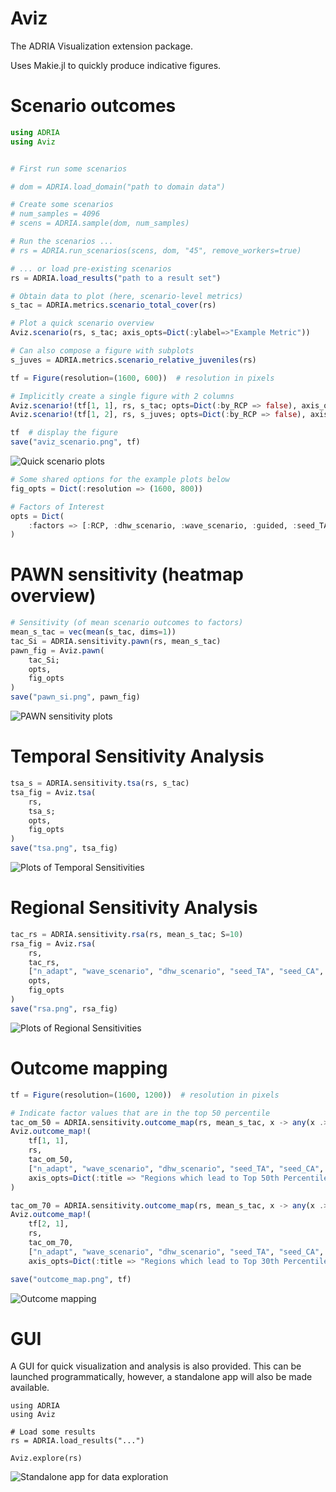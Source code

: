 # Aviz 

The ADRIA Visualization extension package.

Uses Makie.jl to quickly produce indicative figures.

# Scenario outcomes

```julia
using ADRIA
using Aviz


# First run some scenarios

# dom = ADRIA.load_domain("path to domain data")

# Create some scenarios
# num_samples = 4096
# scens = ADRIA.sample(dom, num_samples)

# Run the scenarios ...
# rs = ADRIA.run_scenarios(scens, dom, "45", remove_workers=true)

# ... or load pre-existing scenarios
rs = ADRIA.load_results("path to a result set")

# Obtain data to plot (here, scenario-level metrics)
s_tac = ADRIA.metrics.scenario_total_cover(rs)

# Plot a quick scenario overview
Aviz.scenario(rs, s_tac; axis_opts=Dict(:ylabel=>"Example Metric"))

# Can also compose a figure with subplots
s_juves = ADRIA.metrics.scenario_relative_juveniles(rs)

tf = Figure(resolution=(1600, 600))  # resolution in pixels

# Implicitly create a single figure with 2 columns
Aviz.scenario!(tf[1, 1], rs, s_tac; opts=Dict(:by_RCP => false), axis_opts=Dict(:title => "TAC [m²]"));
Aviz.scenario!(tf[1, 2], rs, s_juves; opts=Dict(:by_RCP => false), axis_opts=Dict(:title => "Juveniles [%]"));

tf  # display the figure
save("aviz_scenario.png", tf)
```

![Quick scenario plots](assets/imgs/aviz_scenario.png?raw=true "Quick scenario plots")

```julia
# Some shared options for the example plots below
fig_opts = Dict(:resolution => (1600, 800))

# Factors of Interest
opts = Dict(
    :factors => [:RCP, :dhw_scenario, :wave_scenario, :guided, :seed_TA, :seed_CA, :fogging, :SRM, :a_adapt, :n_adapt]
)
```

# PAWN sensitivity (heatmap overview)

```julia
# Sensitivity (of mean scenario outcomes to factors)
mean_s_tac = vec(mean(s_tac, dims=1))
tac_Si = ADRIA.sensitivity.pawn(rs, mean_s_tac)
pawn_fig = Aviz.pawn(
    tac_Si;
    opts,
    fig_opts
)
save("pawn_si.png", pawn_fig)
```

![PAWN sensitivity plots](assets/imgs/pawn_si.png?raw=true "PAWN sensitivity plots")

# Temporal Sensitivity Analysis

```julia
tsa_s = ADRIA.sensitivity.tsa(rs, s_tac)
tsa_fig = Aviz.tsa(
    rs,
    tsa_s;
    opts,
    fig_opts
)
save("tsa.png", tsa_fig)
```

![Plots of Temporal Sensitivities](assets/imgs/tsa.png?raw=true "Temporal Sensitivity Analysis")

# Regional Sensitivity Analysis

```julia
tac_rs = ADRIA.sensitivity.rsa(rs, mean_s_tac; S=10)
rsa_fig = Aviz.rsa(
    rs,
    tac_rs,
    ["n_adapt", "wave_scenario", "dhw_scenario", "seed_TA", "seed_CA", "fogging", "SRM"];
    opts,
    fig_opts
)
save("rsa.png", rsa_fig)
```

![Plots of Regional Sensitivities](assets/imgs/rsa.png?raw=true "Regional Sensitivity Analysis")

# Outcome mapping

```julia
tf = Figure(resolution=(1600, 1200))  # resolution in pixels

# Indicate factor values that are in the top 50 percentile
tac_om_50 = ADRIA.sensitivity.outcome_map(rs, mean_s_tac, x -> any(x .>= 0.5); S=20)
Aviz.outcome_map!(
    tf[1, 1],
    rs,
    tac_om_50,
    ["n_adapt", "wave_scenario", "dhw_scenario", "seed_TA", "seed_CA", "fogging", "SRM"];
    axis_opts=Dict(:title => "Regions which lead to Top 50th Percentile Outcomes", :ylabel => "TAC [m²]")
)

tac_om_70 = ADRIA.sensitivity.outcome_map(rs, mean_s_tac, x -> any(x .>= 0.7); S=20)
Aviz.outcome_map!(
    tf[2, 1],
    rs,
    tac_om_70,
    ["n_adapt", "wave_scenario", "dhw_scenario", "seed_TA", "seed_CA", "fogging", "SRM"];
    axis_opts=Dict(:title => "Regions which lead to Top 30th Percentile Outcomes", :ylabel => "TAC [m²]"))

save("outcome_map.png", tf)
```

![Outcome mapping](assets/imgs/outcome_map.png?raw=true "Outcome mapping")

# GUI

A GUI for quick visualization and analysis is also provided.
This can be launched programmatically, however, a standalone app will also be made available.

```
using ADRIA
using Aviz

# Load some results
rs = ADRIA.load_results("...")

Aviz.explore(rs)
```

![Standalone app for data exploration](assets/imgs/aviz_app.png?raw=true "Data Exploration App")